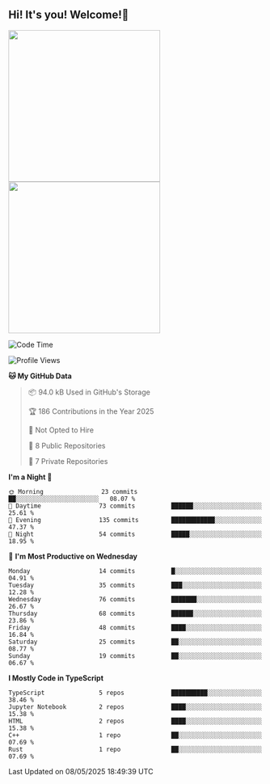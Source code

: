 ## Hi! It's you! Welcome!👋
<p align="left">  
  <img src="https://github-readme-stats.vercel.app/api/top-langs/?username=Shanshuimei&theme=transparent&hide_border=true" style="height: 300px;" />  
  <img src="https://github-readme-stats.vercel.app/api/wakatime?username=Shanshuimei&theme=transparent&hide_border=true&layout=compact&langs_count=22" style="height: 300px;" />
</p>

<!--START_SECTION:waka-->
![Code Time](http://img.shields.io/badge/Code%20Time-278%20hrs%2010%20mins-blue)

![Profile Views](http://img.shields.io/badge/Profile%20Views-23-blue)

**🐱 My GitHub Data** 

> 📦 94.0 kB Used in GitHub's Storage 
 > 
> 🏆 186 Contributions in the Year 2025
 > 
> 🚫 Not Opted to Hire
 > 
> 📜 8 Public Repositories 
 > 
> 🔑 7 Private Repositories 
 > 
**I'm a Night 🦉** 

```text
🌞 Morning                23 commits          ██░░░░░░░░░░░░░░░░░░░░░░░   08.07 % 
🌆 Daytime                73 commits          ██████░░░░░░░░░░░░░░░░░░░   25.61 % 
🌃 Evening                135 commits         ████████████░░░░░░░░░░░░░   47.37 % 
🌙 Night                  54 commits          █████░░░░░░░░░░░░░░░░░░░░   18.95 % 
```
📅 **I'm Most Productive on Wednesday** 

```text
Monday                   14 commits          █░░░░░░░░░░░░░░░░░░░░░░░░   04.91 % 
Tuesday                  35 commits          ███░░░░░░░░░░░░░░░░░░░░░░   12.28 % 
Wednesday                76 commits          ███████░░░░░░░░░░░░░░░░░░   26.67 % 
Thursday                 68 commits          ██████░░░░░░░░░░░░░░░░░░░   23.86 % 
Friday                   48 commits          ████░░░░░░░░░░░░░░░░░░░░░   16.84 % 
Saturday                 25 commits          ██░░░░░░░░░░░░░░░░░░░░░░░   08.77 % 
Sunday                   19 commits          ██░░░░░░░░░░░░░░░░░░░░░░░   06.67 % 
```


**I Mostly Code in TypeScript** 

```text
TypeScript               5 repos             ██████████░░░░░░░░░░░░░░░   38.46 % 
Jupyter Notebook         2 repos             ████░░░░░░░░░░░░░░░░░░░░░   15.38 % 
HTML                     2 repos             ████░░░░░░░░░░░░░░░░░░░░░   15.38 % 
C++                      1 repo              ██░░░░░░░░░░░░░░░░░░░░░░░   07.69 % 
Rust                     1 repo              ██░░░░░░░░░░░░░░░░░░░░░░░   07.69 % 
```




 Last Updated on 08/05/2025 18:49:39 UTC
<!--END_SECTION:waka-->
